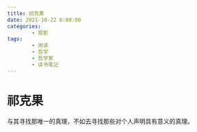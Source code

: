 ```yaml
---
title: 祁克果
date: 2021-10-22 6:00:00
categories:
        - 观影
tags:
        - 阅读
        - 哲学
        - 哲学家
        - 读书笔记
---
```


# 祁克果

与其寻找那唯一的真理，不如去寻找那些对个人声明具有意义的真理。
